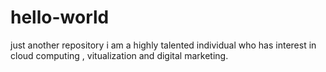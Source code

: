 # hello-world
just another repository
i am a highly talented individual who has interest in cloud computing , vitualization and digital marketing. 
